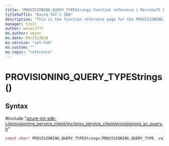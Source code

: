 ```yaml
---                             
title: "PROVISIONING_QUERY_TYPEStrings function reference | Microsoft Docs" 
titleSuffix: "Azure IoT C SDK"            
description: "This is the function reference page for the PROVISIONING_QUERY_TYPEStrings() function in the Azure IoT C SDK. This SDK is used with Azure IoT Hub and Azure IoT Hub Device Provisioning Service"            
manager: timlt                 
author: wesmc7777              
ms.author: wesmc               
ms.date: 09/23/2020                    
ms.service: "iot-hub"             
ms.custom: ""                
ms.topic: "reference"        
---                            
```


# PROVISIONING_QUERY_TYPEStrings()

## Syntax

\#include "[azure-iot-sdk-c/provisioning_service_client/inc/prov_service_client/provisioning_sc_query.h](../provisioning-sc-query-h.md)"  
```C
const char* PROVISIONING_QUERY_TYPEStrings(PROVISIONING_QUERY_TYPE  value);
```

